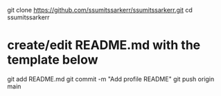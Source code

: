 git clone https://github.com/ssumitssarkerr/ssumitssarkerr.git
cd ssumitssarkerr
# create/edit README.md with the template below
git add README.md
git commit -m "Add profile README"
git push origin main
